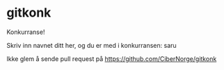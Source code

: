 gitkonk
=======

Konkurranse!

Skriv inn navnet ditt her, og du er med i konkurransen:
saru

Ikke glem å sende pull request på https://github.com/CiberNorge/gitkonk

